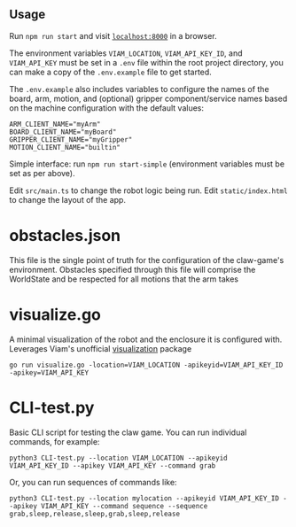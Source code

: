 ## Usage

Run `npm run start` and visit [`localhost:8000`](localhost:8000) in a browser.  

The environment variables `VIAM_LOCATION`, `VIAM_API_KEY_ID`, and `VIAM_API_KEY` must be set in a `.env` file within the root project directory, you can make a copy of the `.env.example` file to get started.

The `.env.example` also includes variables to configure the names of the board, arm, motion, and (optional) gripper component/service names based on the machine configuration with the default values:

```
ARM_CLIENT_NAME="myArm"
BOARD_CLIENT_NAME="myBoard"
GRIPPER_CLIENT_NAME="myGripper"
MOTION_CLIENT_NAME="builtin"
```

Simple interface: run `npm run start-simple` (environment variables must be set as per above).

Edit `src/main.ts` to change the robot logic being run. Edit `static/index.html` to change the layout of the app.

# obstacles.json

This file is the single point of truth for the configuration of the claw-game's environment.  Obstacles specified through this 
file will comprise the WorldState and be respected for all motions that the arm takes

# visualize.go

A minimal visualization of the robot and the enclosure it is configured with.  Leverages Viam's unofficial [visualization](https://github.com/viamrobotics/visualization) package 

`go run visualize.go -location=VIAM_LOCATION -apikeyid=VIAM_API_KEY_ID -apikey=VIAM_API_KEY`

# CLI-test.py

Basic CLI script for testing the claw game.  You can run individual commands, for example:

`python3 CLI-test.py --location VIAM_LOCATION --apikeyid VIAM_API_KEY_ID --apikey VIAM_API_KEY --command grab`

Or, you can run sequences of commands like:

`python3 CLI-test.py --location mylocation --apikeyid VIAM_API_KEY_ID --apikey VIAM_API_KEY --command sequence --sequence grab,sleep,release,sleep,grab,sleep,release`
